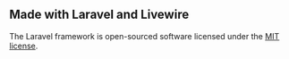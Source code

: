 
## Made with Laravel and Livewire

The Laravel framework is open-sourced software licensed under the [MIT license](https://opensource.org/licenses/MIT).
